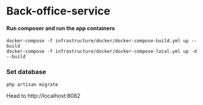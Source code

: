 # Back-office-service

#### Run composer and run the app containers
```
docker-compose -f infrastructure/docker/docker-compose-build.yml up --build
docker-compose -f infrastructure/docker/docker-compose-local.yml up -d --build
```



### Set database
```
php artisan migrate
```

Head to http://localhost:8082

